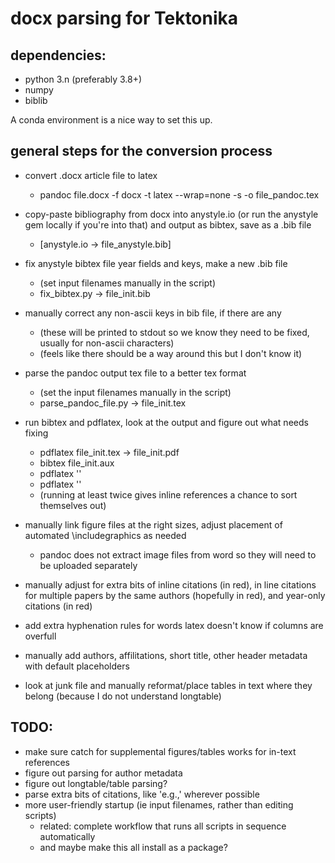 # docx parsing for Tektonika

## dependencies:
- python 3.n (preferably 3.8+)
- numpy
- biblib

A conda environment is a nice way to set this up.


## general steps for the conversion process
- convert .docx article file to latex
    - pandoc file.docx -f docx -t latex --wrap=none -s -o file_pandoc.tex

- copy-paste bibliography from docx into anystyle.io (or run the anystyle gem locally if you're into that) and output as bibtex, save as a .bib file
    - [anystyle.io -> file_anystyle.bib]

- fix anystyle bibtex file year fields and keys, make a new .bib file
    - (set input filenames manually in the script)
    - fix_bibtex.py -> file_init.bib

- manually correct any non-ascii keys in bib file, if there are any
    - (these will be printed to stdout so we know they need to be fixed, usually for non-ascii characters)
    - (feels like there should be a way around this but I don't know it)

- parse the pandoc output tex file to a better tex format
    - (set the input filenames manually in the script)
    - parse_pandoc_file.py -> file_init.tex

- run bibtex and pdflatex, look at the output and figure out what needs fixing
    - pdflatex file_init.tex -> file_init.pdf
    - bibtex file_init.aux
    - pdflatex ''
    - pdflatex ''
    - (running at least twice gives inline references a chance to sort themselves out)

- manually link figure files at the right sizes, adjust placement of automated \includegraphics as needed
    - pandoc does not extract image files from word so they will need to be uploaded separately
- manually adjust for extra bits of inline citations (in red), in line citations for multiple papers by the same authors (hopefully in red), and year-only citations (in red)
- add extra hyphenation rules for words latex doesn't know if columns are overfull
- manually add authors, affilitations, short title, other header metadata with default placeholders
- look at junk file and manually reformat/place tables in text where they belong (because I do not understand longtable)


## TODO: 
- make sure catch for supplemental figures/tables works for in-text references
- figure out parsing for author metadata
- figure out longtable/table parsing?
- parse extra bits of citations, like 'e.g.,' wherever possible
- more user-friendly startup (ie input filenames, rather than editing scripts)
    - related: complete workflow that runs all scripts in sequence automatically
    - and maybe make this all install as a package?

